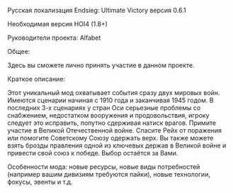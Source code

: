 Русская локализация Endsieg: Ultimate Victory версия 0.6.1

Необходимая версия HOI4 (1.8+)

Руководители проекта: Alfabet

Общее:

Здесь вы сможете лично принять участие в данном проекте.

Краткое описание:

Этот уникальный мод охватывает события сразу двух мировых войн. Имеются сценарии начиная с 1910 года и заканчивая 1945 годом. В последних 3-х сценариях у стран Оси серьезные проблемы со снабжением, недостатком вооружения и продовольствия, игроку следует это исправить, попутно сдерживая натиск врагов.
Примите участие в Великой Отечественной войне. Спасите Рейх от поражения или помогите Советскому Союзу одержать верх. Вы также можете взять брозды правления одной из ключевых держав в Великой войне и привести свой союз к победе. Выбор остаётся за Вами. 

Особенности мода: новые ресурсы, новые виды потребностей (например вашим дивизиям требуются пайки), новые технологии, фокусы, эвенты и т.д.
